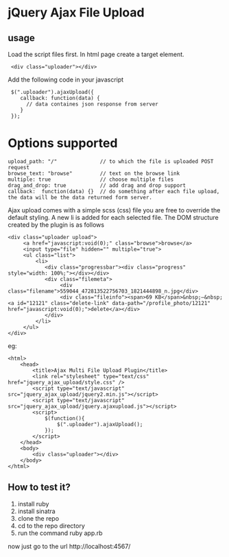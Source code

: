 # jQuery Ajax File Upload

## usage


Load the script files first. In html page create a target element.

     <div class="uploader"></div>

Add the following code in your javascript

     $(".uploader").ajaxUpload({
        callback: function(data) {
          // data containes json response from server
        }
     });

# Options supported

    upload_path: "/"              // to which the file is uploaded POST request
    browse_text: "browse"         // text on the browse link
    multiple: true                // choose multiple files
    drag_and_drop: true           // add drag and drop support
    callback:  function(data) {}  // do something after each file upload, the data will be the data returned form server.


Ajax upload comes with a simple scss (css) file you are free to override the default styling.
A new li is added for each selected file. The DOM structure created by the plugin is as follows

    <div class="uploader upload">
         <a href="javascript:void(0);" class="browse">browse</a>
         <input type="file" hidden="" multiple="true">
         <ul class="list">
             <li>
                <div class="progressbar"><div class="progress" style="width: 100%;"></div></div>
                <div class="filemeta">
                     <div class="filename">559044_472813522756703_1821444898_n.jpg</div>
                     <div class="fileinfo"><span>69 KB</span>&nbsp;—&nbsp;<a id="12121" class="delete-link" data-path="/profile_photo/12121" href="javascript:void(0);">delete</a></div>
                </div>
             </li>
         </ul>
    </div>



eg:

    <html>
        <head>
            <title>Ajax Multi File Upload Plugin</title>
            <link rel="stylesheet" type="text/css" href="jquery_ajax_upload/style.css" />
            <script type="text/javascript" src="jquery_ajax_upload/jquery2.min.js"></script>
            <script type="text/javascript" src="jquery_ajax_upload/jquery.ajaxupload.js"></script>
            <script>
                $(function(){
                    $(".uploader").ajaxUpload();
                });
            </script>
        </head>
        <body>
            <div class="uploader"></div>
        </body>
    </html>
    
## How to test it?

1. install ruby
2. install sinatra
3. clone the repo
4. cd to the repo directory
5. run the command
     ruby app.rb

now just go to the url http://localhost:4567/
